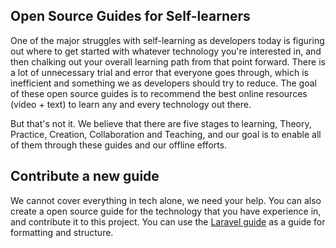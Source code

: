 ## Open Source Guides for Self-learners

One of the major struggles with self-learning as developers today is figuring out where to get started with whatever technology you're interested in, and then chalking out your overall learning path from that point forward. There is a lot of unnecessary trial and error that everyone goes through, which is inefficient and something we as developers should try to reduce. The goal of these open source guides is to recommend the best online resources (video + text) to learn any and every technology out there. 

But that's not it. We believe that there are five stages to learning, Theory, Practice, Creation, Collaboration and Teaching, and our goal is to enable all of them through these guides and our offline efforts.

## Contribute a new guide
We cannot cover everything in tech alone, we need your help. You can also create a open source guide for the technology that you have experience in, and contribute it to this project. You can use the [Laravel guide](https://github.com/coderplex/learn/blob/master/web-dev/Backend/Learn-Laravel.md) as a guide for formatting and structure. 
